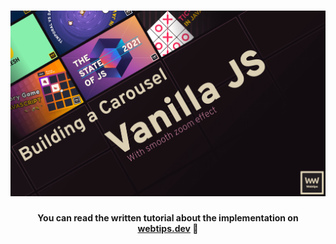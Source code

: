 <h1 align="center">
    <img src="./carousel.png" alt="Carousel in JavaScript" />
</h1>
<h4 align="center">You can read the written tutorial about the implementation on <strong><a href="https://www.webtips.dev/zoom-images-in-javascript-carousel">webtips.dev</a></strong> 🎠</h4>
